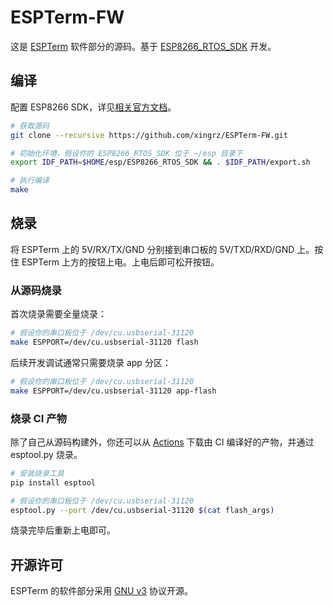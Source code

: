 ESPTerm-FW
==========

这是 [ESPTerm](https://github.com/xingrz/ESPTerm-PCB) 软件部分的源码。基于 [ESP8266_RTOS_SDK](https://github.com/espressif/ESP8266_RTOS_SDK) 开发。

## 编译

配置 ESP8266 SDK，详见[相关官方文档](https://docs.espressif.com/projects/esp8266-rtos-sdk/en/latest/get-started/index.html#setup-toolchain)。

```sh
# 获取源码
git clone --recursive https://github.com/xingrz/ESPTerm-FW.git

# 初始化环境，假设你的 ESP8266_RTOS_SDK 位于 ~/esp 目录下
export IDF_PATH=$HOME/esp/ESP8266_RTOS_SDK && . $IDF_PATH/export.sh

# 执行编译
make
```

## 烧录

将 ESPTerm 上的 5V/RX/TX/GND 分别接到串口板的 5V/TXD/RXD/GND 上。按住 ESPTerm 上方的按钮上电。上电后即可松开按钮。

### 从源码烧录

首次烧录需要全量烧录：

```sh
# 假设你的串口板位于 /dev/cu.usbserial-31120
make ESPPORT=/dev/cu.usbserial-31120 flash
```

后续开发调试通常只需要烧录 app 分区：

```sh
# 假设你的串口板位于 /dev/cu.usbserial-31120
make ESPPORT=/dev/cu.usbserial-31120 app-flash
```

### 烧录 CI 产物

除了自己从源码构建外，你还可以从 [Actions](https://github.com/xingrz/ESPTerm-FW/actions) 下载由 CI 编译好的产物，并通过 esptool.py 烧录。

```sh
# 安装烧录工具
pip install esptool

# 假设你的串口板位于 /dev/cu.usbserial-31120
esptool.py --port /dev/cu.usbserial-31120 $(cat flash_args)
```

烧录完毕后重新上电即可。

## 开源许可

ESPTerm 的软件部分采用 [GNU v3](LICENSE) 协议开源。
